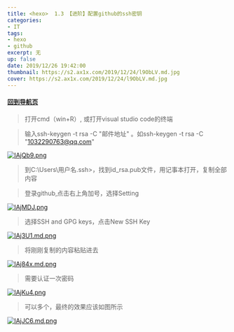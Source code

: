 ```yaml
---
title: <hexo>  1.3 【进阶】配置github的ssh密钥
categories:
- IT
tags: 
- hexo
- github
excerpt: 无
up: false
date: 2019/12/26 19:42:00
thumbnail: https://s2.ax1x.com/2019/12/24/l9ObLV.md.jpg
cover: https://s2.ax1x.com/2019/12/24/l9ObLV.md.jpg
---
```

#### [回到导航页](../hexo-nav/)

> 打开cmd（win+R）, 或打开visual studio code的终端

> 输入ssh-keygen -t rsa -C "邮件地址" 。如ssh-keygen -t rsa -C "1032290763@qq.com"

[![lAjQb9.png](https://s2.ax1x.com/2019/12/26/lAjQb9.png)](https://imgchr.com/i/lAjQb9)

> 到C:\Users\用户名\.ssh>，找到id_rsa.pub文件，用记事本打开，复制全部内容

> 登录github,点击右上角加号，选择Setting

[![lAjMDJ.png](https://s2.ax1x.com/2019/12/26/lAjMDJ.png)](https://imgchr.com/i/lAjMDJ)

> 选择SSH and GPG keys，点击New SSH Key

[![lAj3U1.md.png](https://s2.ax1x.com/2019/12/26/lAj3U1.md.png)](https://imgchr.com/i/lAj3U1)

> 将刚刚复制的内容粘贴进去

[![lAj84x.md.png](https://s2.ax1x.com/2019/12/26/lAj84x.md.png)](https://imgchr.com/i/lAj84x)

> 需要认证一次密码

[![lAjKu4.png](https://s2.ax1x.com/2019/12/26/lAjKu4.png)](https://imgchr.com/i/lAjKu4)

> 可以多个，最终的效果应该如图所示

[![lAjJC6.md.png](https://s2.ax1x.com/2019/12/26/lAjJC6.md.png)](https://imgchr.com/i/lAjJC6)

